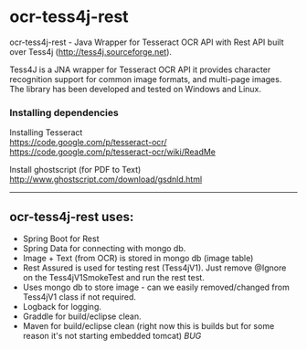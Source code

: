 ocr-tess4j-rest
============
ocr-tess4j-rest - Java Wrapper for Tesseract OCR API with Rest API built over Tess4j (http://tess4j.sourceforge.net).

Tess4J is a JNA wrapper for Tesseract OCR API it provides character recognition support for common image formats, 
and multi-page images. The library has been developed and tested on Windows and Linux.
                
### Installing dependencies

Installing Tesseract <br/>
https://code.google.com/p/tesseract-ocr/ <br/>
https://code.google.com/p/tesseract-ocr/wiki/ReadMe

Install ghostscript (for PDF to Text) <br/>
http://www.ghostscript.com/download/gsdnld.html

<hr/>

ocr-tess4j-rest uses:
------------------

* Spring Boot for Rest
* Spring Data for connecting with mongo db.
* Image + Text (from OCR) is stored in mongo db (image table)
* Rest Assured is used for testing rest (Tess4jV1). Just remove @Ignore on the Tess4jV1SmokeTest and run the rest test.
* Uses mongo db to store image - can we easily removed/changed from Tess4jV1 class if not required.
* Logback for logging.
* Graddle for build/eclipse clean.
* Maven for build/eclipse clean (right now this is builds but for some reason it's not starting embedded tomcat) *BUG*
	

